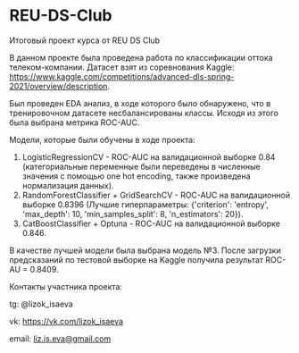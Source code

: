 # REU-DS-Club
Итоговый проект курса от REU DS Club

В данном проекте была проведена работа по классификации оттока телеком-компании. 
Датасет взят из соревнования Kaggle: https://www.kaggle.com/competitions/advanced-dls-spring-2021/overview/description.

Был проведен EDA анализ, в ходе которого было обнаружено, что в тренировочном датасете несбалансированы классы. 
Исходя из этого была выбрана метрика ROC-AUC.

Модели, которые были обучены в ходе проекта:
1) LogisticRegressionCV - ROC-AUC на валидационной выборке 0.84 (категориальные переменные были переведены в численные значения с помощью one hot encoding, также произведена нормализация данных).
2) RandomForestClassifier + GridSearchCV - ROC-AUC на валидационной выборке 0.8396 (Лучшие гиперпараметры: {'criterion': 'entropy', 'max_depth': 10, 'min_samples_split': 8, 'n_estimators': 20}).
3) CatBoostClassifier + Optuna - ROC-AUC на валидационной выборке 0.846.

В качестве лучшей модели была выбрана модель №3. После загрузки предсказаний по тестовой выборке на Kaggle получила результат ROC-AU = 0.8409.

Контакты участника проекта:

tg: @lizok_isaeva

vk: https://vk.com/lizok_isaeva

email: liz.is.eva@gmail.com
